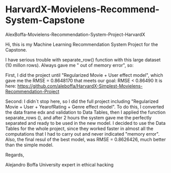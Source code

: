 # HarvardX-Movielens-Recommend-System-Capstone
AlexBoffa-Movielens-Recommendation-System-Project-HarvardX

Hi, this is my Machine Learning Recommendation System Project for the Capstone. 

I have serious trouble with separate_row() function with this large dataset (10 millon rows). Always gave me " out of memory error", so:

First, I did the project until "Regularized Movie + User effect model", which gave me the RMSE = 0.8648170 that meets our goal: RMSE < 0.86490
It is here:
https://github.com/aleboffa/HarvardX-Simplest-Movielens-Recommendation-Project

Second: I didn´t stop here, so I did the full project including "Regularized Movie + User + YearofRating + Genre effect model". 
To do this, I converted the data frame edx and validation to Data Tables, then I applied the function separate_rows (),
and after 2 hours the system gave me the perfectly separated and ready to be used in the new model. I decided to use the Data Tables
for the whole project, since they worked faster in almost all the computations that I had to carry out and never indicated "memory error".
Also, the final resul of the best model, was RMSE = 0.8626426, much better than the simple model.

Regards,

Alejandro Boffa
University expert in ethical hacking
